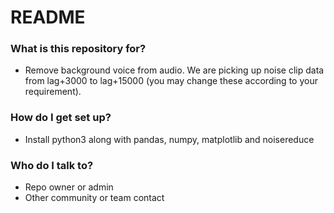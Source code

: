 # README #

### What is this repository for? ###

* Remove background voice from audio. We are picking up noise clip data from lag+3000 to lag+15000 (you may change these according to your requirement).

### How do I get set up? ###

* Install python3 along with  pandas, numpy, matplotlib and noisereduce

### Who do I talk to? ###

* Repo owner or admin
* Other community or team contact
